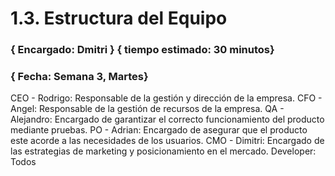 # 1.3. Estructura del Equipo
### { Encargado: Dmitri } { tiempo estimado: 30 minutos}
### { Fecha: Semana 3, Martes}

CEO - Rodrigo: Responsable de la gestión y dirección de la empresa.
CFO - Angel: Responsable de la gestión de recursos de la empresa.
QA - Alejandro: Encargado de garantizar el correcto funcionamiento del producto mediante pruebas.
PO - Adrian: Encargado de asegurar que el producto este acorde a las necesidades de los usuarios.
CMO - Dimitri: Encargado de las estrategias de marketing y posicionamiento en el mercado.
Developer: Todos